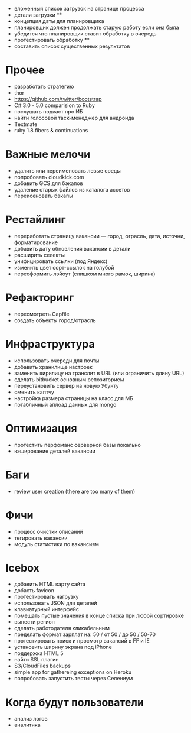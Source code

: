 * вложенный список загрузок на странице процесса
* детали загрузки
**
* концепция даты для планировщика
* планировщик должен продолжать старую работу если она была
* убедится что планировщик ставит обработку в очередь
* протестировать обработку
**
* составить список существенных результатов

# Прочее
* разработать стратегию
* thor
* https://github.com/twitter/bootstrap
* C# 3.0 - 5.0 comparision to Ruby
* послушать подкаст про ИБ
* найти голосовой таск-менеджер для андроида
* Тextmate
* ruby 1.8 fibers & continuations

# Важные мелочи
* удалить или переименовать левые среды
* попробовать cloudkick.com
* добавить GCS для бэкапов
* удаление старых файлов из каталога ассетов
* переисеновать бэкапы

# Рестайлинг
* переработать страницу вакансии — город, отрасль, дата, источни, форматирование
* добавить дату обновления вакансии в детали
* расширить селекты
* унифицировать ссылки (под Яндекс)
* изменить цвет сорт-ссылок на голубой
* переоформить лэйоут (слишком много рамок, ширина)

# Рефакторинг
* пересмотреть Capfile
* создать объекты город/отрасль

# Инфраструктура
* использовать очереди для почты
* добавить хранилище настроек
* заменить кирилицу на транслит в URL (или ограничить длину URL)
* сделать bitbucket основным репозиторием
* переустановить сервер на новую Убунту
* сменить каптчу
* настройка размера страницы на класс для МБ
* потабличный аплоад данных для mongo

# Оптимизация
* протестить перфоманс серверной базы локально
* кэширование деталей вакансии

# Баги
* review user creation (there are too many of them) 

# Фичи
* процесс очистки описаний
* тегировать вакансии
* модуль статистики по вакансиям 

# Icebox
* добавить HTML карту сайта
* добасть favicon
* протестировать нагрузку
* использовать JSON для деталей
* клавиатурный интерфейс
* помещать пустые значения в конце списка при любой сортировке
* вынести регион
* сделать работодателя кликабельным
* пределать формат зарплат на: 50 / от 50 / до 50 / 50-70
* протестировать поиск и просмотр вакансий в FF и IE
* установить ширину экрана под iPhone
* поддержка HTML 5
* найти SSL плагин
* S3/CloudFiles backups
* simple app for gathereing exceptions on Heroku
* попробовать запустить тесты через Селениум

# Когда будут пользователи
* анализ логов
* аналитика
